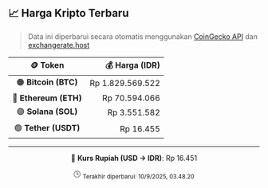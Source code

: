 

<!-- HARGA_KRIPTO -->
## 📈 Harga Kripto Terbaru

> Data ini diperbarui secara otomatis menggunakan [CoinGecko API](https://www.coingecko.com/) dan [exchangerate.host](https://exchangerate.host/)

<div align="center">

| 🪙 Token | 💰 Harga (IDR) |
|:------:|---------------:|
| 🟠 **Bitcoin (BTC)**   | Rp 1.829.569.522 |
| 🔵 **Ethereum (ETH)**  | Rp 70.594.066 |
| 🟣 **Solana (SOL)**    | Rp 3.551.582 |
| 🟢 **Tether (USDT)**   | Rp 16.455 |

---

💱 **Kurs Rupiah (USD → IDR)**: Rp 16.451

🕒 <sub>Terakhir diperbarui: 10/9/2025, 03.48.20</sub>

</div>
<!-- /HARGA_KRIPTO -->